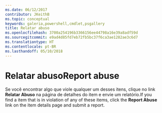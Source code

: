 ```yaml
---
ms.date: 06/12/2017
contributor: JKeithB
ms.topic: conceptual
keywords: galeria,powershell,cmdlet,psgallery
title: Relatar abuso
ms.openlocfilehash: 3700a254196b3366156ee44798a16e39a8adf59d
ms.sourcegitcommit: e9ad4d85fd7eb72fb5bc37f6ca3ae1282ae3c6d7
ms.translationtype: HT
ms.contentlocale: pt-BR
ms.lasthandoff: 05/10/2018
---
```

# <a name="report-abuse"></a><span data-ttu-id="87458-103">Relatar abuso</span><span class="sxs-lookup"><span data-stu-id="87458-103">Report abuse</span></span>

<span data-ttu-id="87458-104">Se você encontrar algo que viole qualquer um desses itens, clique no link **Relatar Abuso** na página de detalhes do item e envie um relatório.</span><span class="sxs-lookup"><span data-stu-id="87458-104">If you find a item that is in violation of any of these items, click the **Report Abuse** link on the item details page and submit a report.</span></span>